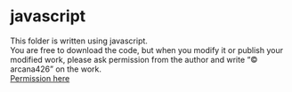 # javascript
This folder is written using javascript. <br>
You are free to download the code, but when you modify it or publish your modified work, please ask permission from the author and write “&copy; arcana426” on the work. <br>
[Permission here](https://forms.gle/XqbBfkTTLvkQsKF2A)
